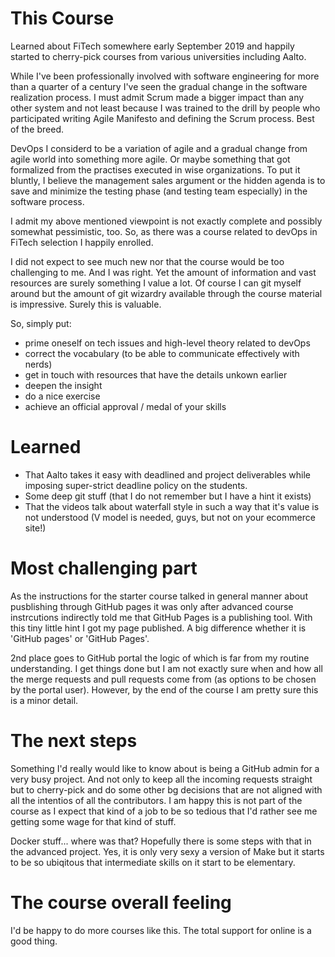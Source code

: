 

This Course
===========

Learned about FiTech somewhere early September 2019 and happily started to cherry-pick courses from various universities including Aalto.

While I've been professionally involved with software engineering for more than a quarter of a century I've seen the gradual change in the software realization process. I must admit Scrum made a bigger impact than any other system and not least because I was trained to the drill by people who participated writing Agile Manifesto and defining the Scrum process. Best of the breed.

DevOps I considerd to be a variation of agile and a gradual change from agile world into something more agile. Or maybe something that got formalized from the practises executed in wise organizations. To put it bluntly, I believe the management sales argument or the hidden agenda is to save and minimize the testing phase (and testing team especially) in the software process.

I admit my above mentioned viewpoint is not exactly complete and possibly somewhat pessimistic, too. So, as there was a course related to devOps in FiTech selection I happily enrolled.

I did not expect to see much new nor that the course would be too challenging to me. And I was right. Yet the amount of information and vast resources are surely something I value a lot. Of course I can git myself around but the amount of git wizardry available through the course material is impressive. Surely this is valuable.






So, simply put:
* prime oneself on tech issues and high-level theory related to devOps
* correct the vocabulary (to be able to communicate effectively with nerds)
* get in touch with resources that have the details unkown earlier
* deepen the insight
* do a nice exercise
* achieve an official approval / medal of your skills


Learned
=======
* That Aalto takes it easy with deadlined and project deliverables while imposing super-strict deadline policy on the students.
* Some deep git stuff (that I do not remember but I have a hint it exists)
* That the videos talk about waterfall style in such a way that it's value is not understood (V model is needed, guys, but not on your ecommerce site!)


Most challenging part
=====================
As the instructions for the starter course talked in general manner about pusblishing through GitHub pages it was only after advanced course instrcutions indirectly told me that GitHub Pages is a publishing tool. With this tiny little hint I got my page published. A big difference whether it is 'GitHub pages' or 'GitHub Pages'.

2nd place goes to GitHub portal the logic of which is far from my routine understanding. I get things done but I am not exactly sure when and how all the merge requests and pull requests come from (as options to be chosen by the portal user). However, by the end of the course I am pretty sure this is a minor detail. 


The next steps
==============
Something I'd really would like to know about is being a GitHub admin for a very busy project. And not only to keep all the incoming requests straight but to cherry-pick and do some other bg decisions that are not aligned with all the intentios of all the contributors. I am happy this is not part of the course as I expect that kind of a job to be so tedious that I'd rather see me getting some wage for that kind of stuff.

Docker stuff... where was that? Hopefully there is some steps with that in the advanced project. Yes, it is only very sexy a version of Make but it starts to be so ubiqitous that intermediate skills on it start to be elementary.


The course overall feeling
==========================
I'd be happy to do more courses like this. The total support for online is a good thing.

